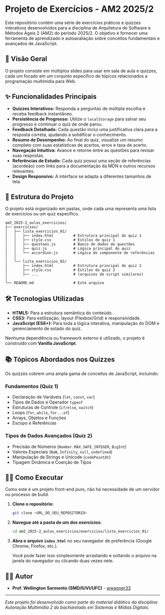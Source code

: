 # Projeto de Exercícios - AM2 2025/2

Este repositório contém uma série de exercícios práticos e quizzes interativos desenvolvidos para a disciplina de Arquitetura de Software e Métodos Ágeis 2 (AM2) do período 2025/2. O objetivo é fornecer uma ferramenta de aprendizado e autoavaliação sobre conceitos fundamentais e avançados de JavaScript.

## 🚀 Visão Geral

O projeto consiste em múltiplos slides para usar em sala de aula e quizzes, cada um focado em um conjunto específico de tópicos relacionados a programação multimídia para Web.
## ✨ Funcionalidades Principais

- **Quizzes Interativos:** Responda a perguntas de múltipla escolha e receba feedback instantâneo.
- **Persistência de Progresso:** Utilize o `localStorage` para salvar seu progresso e continuar o quiz de onde parou.
- **Feedback Detalhado:** Cada questão inclui uma justificativa clara para a resposta correta, ajudando a solidificar o conhecimento.
- **Resumo de Desempenho:** Ao final do quiz, visualize um resumo completo com suas estatísticas de acertos, erros e taxa de acerto.
- **Navegação Intuitiva:** Avance e retorne entre as questões para revisar suas respostas.
- **Referências de Estudo:** Cada quiz possui uma seção de referências (acordeão) com links para a documentação da MDN e outros recursos relevantes.
- **Design Responsivo:** A interface se adapta a diferentes tamanhos de tela.

## 📂 Estrutura do Projeto

O projeto está organizado em pastas, onde cada uma representa uma lista de exercícios ou um quiz específico.

```
am2_2025-2_aulas_exercicios/
├── exercicios/
│   ├── lista_exercicios_01/
│   │   ├── index.html         # Estrutura principal do quiz 1
│   │   ├── style.css          # Estilos do quiz 1
│   │   ├── questoes.js        # Banco de dados de questões
│   │   ├── quiz.js            # Lógica principal do quiz
│   │   └── accordion.js       # Lógica do componente de referências
│   │
│   └── lista_exercicios_02/
│       ├── index.html         # Estrutura principal do quiz 2
│       ├── style.css          # Estilos do quiz 2
│       ├── ...                # (arquivos de script similares)
│
└── README.md                  # Este arquivo
```

## 🛠️ Tecnologias Utilizadas

- **HTML5:** Para a estrutura semântica do conteúdo.
- **CSS3:** Para estilização, layout (Flexbox/Grid) e responsividade.
- **JavaScript (ES6+):** Para toda a lógica interativa, manipulação do DOM e gerenciamento de estado do quiz.

Nenhuma dependência ou framework externo é utilizado, o projeto é construído com **Vanilla JavaScript**.

## 📚 Tópicos Abordados nos Quizzes

Os quizzes cobrem uma ampla gama de conceitos de JavaScript, incluindo:

### Fundamentos (Quiz 1)
- Declaração de Variáveis (`let`, `const`, `var`)
- Tipos de Dados e Operador `typeof`
- Estruturas de Controle (`if/else`, `switch`)
- Loops (`for`, `while`, `for...of`)
- Arrays, Objetos e Funções
- Escopo e Referências

### Tipos de Dados Avançados (Quiz 2)
- Precisão de Números (`Number.MAX_SAFE_INTEGER`, `BigInt`)
- Valores Especiais (`NaN`, `Infinity`, `null`, `undefined`)
- Manipulação de Strings e Unicode (`codePointAt`)
- Tipagem Dinâmica e Coerção de Tipos

## 🏃‍♂️ Como Executar

Como este é um projeto front-end puro, não há necessidade de um servidor ou processo de build.

1.  **Clone o repositório:**
    ```bash
    git clone <URL_DO_SEU_REPOSITORIO>
    ```

2.  **Navegue até a pasta de um dos exercícios:**
    ```bash
    cd am2_2025-2_aulas_exercicios/exercicios/lista_exercicios_01/
    ```

3.  **Abra o arquivo `index.html`** no seu navegador de preferência (Google Chrome, Firefox, etc.).

    Você pode fazer isso simplesmente arrastando e soltando o arquivo na janela do navegador ou clicando duas vezes nele.

## 👨‍💻 Autor

- **Prof. Wellington Sarmento (SMD/IUVI/UFC)** - [wwagner33](https://github.com/wwagner33/)

---

*Este projeto foi desenvolvido como parte do material didático da disciplina Autoração Multimídia 2 do bacharelado em Sistemas e Mídias Digitais.*

